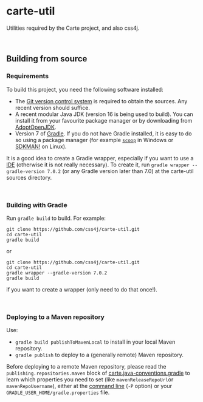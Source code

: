 # carte-util

Utilities required by the Carte project, and also css4j.

<br/>

## Building from source

### Requirements

To build this project, you need the following software installed:

- The [Git version control system](https://git-scm.com/downloads) is required to
obtain the sources. Any recent version should suffice.
- A recent modular Java JDK (version 16 is being used to build). You can install it
from your favourite package manager or by downloading from
[AdoptOpenJDK](https://adoptopenjdk.net/).
- Version 7 of [Gradle](https://gradle.org/). If you do not have Gradle
installed, it is easy to do so using a package manager (for example
[`scoop`](https://scoop.sh/) in Windows or [SDKMAN!](https://sdkman.io/) on Linux).

It is a good idea to create a Gradle wrapper, especially if you want to use a
[IDE](https://en.wikipedia.org/wiki/Integrated_development_environment)
(otherwise it is not really necessary). To create it, run
`gradle wrapper --gradle-version 7.0.2` (or any Gradle version later than 7.0)
at the carte-util sources directory.

<br/>

### Building with Gradle

Run `gradle build` to build. For example:

```shell
git clone https://github.com/css4j/carte-util.git
cd carte-util
gradle build
```
or
```shell
git clone https://github.com/css4j/carte-util.git
cd carte-util
gradle wrapper --gradle-version 7.0.2
gradle build
```
if you want to create a wrapper (only need to do that once!).

<br/>

### Deploying to a Maven repository

Use:
- `gradle build publishToMavenLocal` to install in your local Maven repository.
- `gradle publish` to deploy to a (generally remote) Maven repository.

Before deploying to a remote Maven repository, please read the
`publishing.repositories.maven` block of
[carte.java-conventions.gradle](https://github.com/css4j/carte-util/blob/master/buildSrc/src/main/groovy/carte.java-conventions.gradle)
to learn which properties you need to set (like `mavenReleaseRepoUrl`or
`mavenRepoUsername`), either at the [command line](https://docs.gradle.org/current/userguide/build_environment.html#sec:project_properties)
(`-P` option) or your `GRADLE_USER_HOME/gradle.properties` file.
